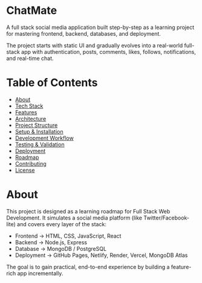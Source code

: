 # ChatMate

A full stack social media application built step-by-step as a learning project for mastering frontend, backend, databases, and deployment.

The project starts with static UI and gradually evolves into a real-world full-stack app with authentication, posts, comments, likes, follows, notifications, and real-time chat.

# Table of Contents

- [About](#About)
- [Tech Stack](#TechStack)
- [Features](#Features)
- [Architecture](#Architecture)
- [Project Structure](#ProjectStructure)
- [Setup & Installation](#Setup&Installation)
- [Development Workflow](#DevelopmentWorkflow)
- [Testing & Validation](#Testing&Validation)
- [Deployment](#Deployment)
- [Roadmap](#Roadmap)
- [Contributing](#Contributing)
- [License](#License)

# About

This project is designed as a learning roadmap for Full Stack Web Development.
It simulates a social media platform (like Twitter/Facebook-lite) and covers every layer of the stack:

- Frontend → HTML, CSS, JavaScript, React
- Backend → Node.js, Express
- Database → MongoDB / PostgreSQL
- Deployment → GitHub Pages, Netlify, Render, Vercel, MongoDB Atlas

The goal is to gain practical, end-to-end experience by building a feature-rich app incrementally.
